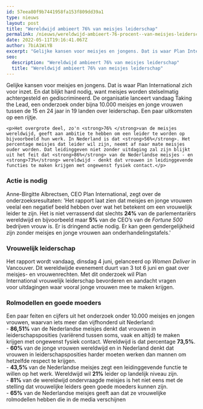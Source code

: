 ```yaml
---
id: 57eea80f9b7441958fa153f809dd39a1
type: nieuws
layout: post
title: "Wereldwijd ambieert 76% van meisjes leiderschap"
permalink: /nieuws/wereldwijd-ambieert-76-procent--van-meisjes-leiderschap/
date: 2022-05-11T19:16:41.067Z
author: 7biA1WiYB
excerpt: "Gelijke kansen voor meisjes en jongens. Dat is waar Plan International zich voor inzet. En dat blijkt hard nodig, want meisjes worden stelselmatig achtergesteld en gediscrimineerd. De organisatie lanceert vandaag Taking the Lead, een onderzoek onder bijna 10.000 meisjes en jonge vrouwen tussen de 15 en 24 jaar in 19 landen over leiderschap. Een paar uitkomsten op een rijtje.  "
seo:
  description: "Wereldwijd ambieert 76% van meisjes leiderschap"
  title: "Wereldwijd ambieert 76% van meisjes leiderschap"
---
```

Gelijke kansen voor meisjes en jongens. Dat is waar Plan International zich voor inzet. En dat blijkt hard nodig, want meisjes worden stelselmatig achtergesteld en gediscrimineerd. De organisatie lanceert vandaag Taking the Lead, een onderzoek onder bijna 10.000 meisjes en jonge vrouwen tussen de 15 en 24 jaar in 19 landen over leiderschap. Een paar uitkomsten op een rijtje.  

    <p>Het overgrote deel, zo'n <strong>76% </strong>van de meisjes wereldwijd, geeft aan ambitie te hebben om een leider te worden op bijvoorbeeld hun werk. In Nederland is dat <strong>56%</strong>. Het percentage meisjes dat leider wil zijn, neemt af naar mate meisjes ouder worden. Dat leidinggeven niet zonder uitdaging zal zijn blijkt uit het feit dat <strong>86%</strong> van de Nederlandse meisjes - en <strong>73%</strong> wereldwijd - denkt dat vrouwen in leidinggevende functies te maken krijgen met ongewenst fysiek contact.</p>
<h3>Actie is nodig</h3>
<p>Anne-Birgitte Albrectsen, CEO Plan International, zegt over de onderzoeksresultaten: 'Het rapport laat zien dat meisjes en jonge vrouwen veelal een negatief beeld hebben over wat het betekent om een vrouwelijk leider te zijn. Het is niet verrassend dat slechts <strong>24%</strong> van de parlementariërs wereldwijd en bijvoorbeeld maar <strong>5%</strong> van de CEO’s van de <em>Fortune 500</em> bedrijven vrouw is. Er is dringend actie nodig. Er kan geen gendergelijkheid zijn zonder meisjes en jonge vrouwen aan onderhandelingstafels.'</p>
<h3>Vrouwelijk leiderschap</h3>
<p>Het rapport wordt vandaag, dinsdag 4 juni, gelanceerd op <em>Women Deliver </em>in Vancouver. Dit wereldwijde evenement duurt van 3 tot 6 juni en gaat over meisjes- en vrouwenrechten. Met dit onderzoek wil Plan International vrouwelijk leiderschap bevorderen en aandacht vragen voor uitdagingen waar vooral jonge vrouwen mee te maken krijgen.</p>
<h3>Rolmodellen en goede moeders</h3>
<p>Een paar feiten en cijfers uit het onderzoek onder 10.000 meisjes en jongen vrouwen, waarvan iets meer dan vijfhonderd uit Nederland:<br>- <strong>86,51%</strong> van de Nederlandse meisjes denkt dat vrouwen in leiderschapsposities (variërend tussen soms, vaak en altijd) te maken krijgen met ongewenst fysiek contact. Wereldwijd is dat percentage <strong>73,5%</strong>.<br>- <strong>60% </strong>van de jonge vrouwen wereldwijd en in Nederland denkt dat vrouwen in leiderschapsposities harder moeten werken dan mannen om hetzelfde respect te krijgen.<br>- <strong>43,5% </strong>van de Nederlandse meisjes zegt een leidinggevende functie te willen op het werk. Wereldwijd wil <strong>21%</strong> leider op landelijk niveau zijn.<br>- <strong>81% </strong>van de wereldwijd ondervraagde meisjes is het niet eens met de stelling dat vrouwelijke leiders geen goede moeders kunnen zijn.<br>- <strong>65%</strong> van de Nederlandse meisjes geeft aan dat ze vrouwelijke rolmodellen hebben die in de media verschijnen</p>  
